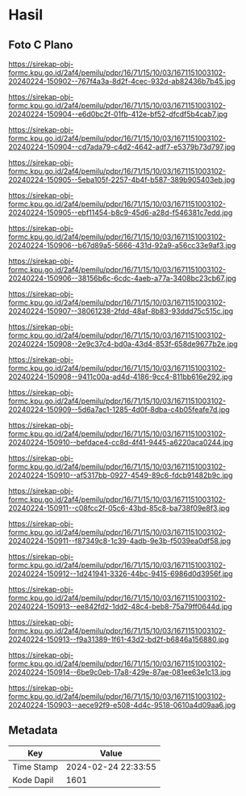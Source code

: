 # Hasil

## Foto C Plano

https://sirekap-obj-formc.kpu.go.id/2af4/pemilu/pdpr/16/71/15/10/03/1671151003102-20240224-150902--767f4a3a-8d2f-4cec-932d-ab82436b7b45.jpg

https://sirekap-obj-formc.kpu.go.id/2af4/pemilu/pdpr/16/71/15/10/03/1671151003102-20240224-150904--e6d0bc2f-01fb-412e-bf52-dfcdf5b4cab7.jpg

https://sirekap-obj-formc.kpu.go.id/2af4/pemilu/pdpr/16/71/15/10/03/1671151003102-20240224-150904--cd7ada79-c4d2-4642-adf7-e5379b73d797.jpg

https://sirekap-obj-formc.kpu.go.id/2af4/pemilu/pdpr/16/71/15/10/03/1671151003102-20240224-150905--5eba105f-2257-4b4f-b587-389b905403eb.jpg

https://sirekap-obj-formc.kpu.go.id/2af4/pemilu/pdpr/16/71/15/10/03/1671151003102-20240224-150905--ebf11454-b8c9-45d6-a28d-f546381c7edd.jpg

https://sirekap-obj-formc.kpu.go.id/2af4/pemilu/pdpr/16/71/15/10/03/1671151003102-20240224-150906--b67d89a5-5666-431d-92a9-a56cc33e9af3.jpg

https://sirekap-obj-formc.kpu.go.id/2af4/pemilu/pdpr/16/71/15/10/03/1671151003102-20240224-150906--38156b6c-6cdc-4aeb-a77a-3408bc23cb67.jpg

https://sirekap-obj-formc.kpu.go.id/2af4/pemilu/pdpr/16/71/15/10/03/1671151003102-20240224-150907--38061238-2fdd-48af-8b83-93ddd75c515c.jpg

https://sirekap-obj-formc.kpu.go.id/2af4/pemilu/pdpr/16/71/15/10/03/1671151003102-20240224-150908--2e9c37c4-bd0a-43d4-853f-658de9677b2e.jpg

https://sirekap-obj-formc.kpu.go.id/2af4/pemilu/pdpr/16/71/15/10/03/1671151003102-20240224-150908--9411c00a-ad4d-4186-9cc4-811bb616e292.jpg

https://sirekap-obj-formc.kpu.go.id/2af4/pemilu/pdpr/16/71/15/10/03/1671151003102-20240224-150909--5d6a7ac1-1285-4d0f-8dba-c4b05feafe7d.jpg

https://sirekap-obj-formc.kpu.go.id/2af4/pemilu/pdpr/16/71/15/10/03/1671151003102-20240224-150910--befdace4-cc8d-4f41-9445-a6220aca0244.jpg

https://sirekap-obj-formc.kpu.go.id/2af4/pemilu/pdpr/16/71/15/10/03/1671151003102-20240224-150910--af5317bb-0927-4549-89c6-fdcb91482b9c.jpg

https://sirekap-obj-formc.kpu.go.id/2af4/pemilu/pdpr/16/71/15/10/03/1671151003102-20240224-150911--c08fcc2f-05c6-43bd-85c8-ba738f09e8f3.jpg

https://sirekap-obj-formc.kpu.go.id/2af4/pemilu/pdpr/16/71/15/10/03/1671151003102-20240224-150911--f87349c8-1c39-4adb-9e3b-f5039ea0df58.jpg

https://sirekap-obj-formc.kpu.go.id/2af4/pemilu/pdpr/16/71/15/10/03/1671151003102-20240224-150912--1d241941-3326-44bc-9415-6986d0d3956f.jpg

https://sirekap-obj-formc.kpu.go.id/2af4/pemilu/pdpr/16/71/15/10/03/1671151003102-20240224-150913--ee842fd2-1dd2-48c4-beb8-75a79ff0644d.jpg

https://sirekap-obj-formc.kpu.go.id/2af4/pemilu/pdpr/16/71/15/10/03/1671151003102-20240224-150913--f9a31389-1f61-43d2-bd2f-b6846a156880.jpg

https://sirekap-obj-formc.kpu.go.id/2af4/pemilu/pdpr/16/71/15/10/03/1671151003102-20240224-150914--6be9c0eb-17a8-429e-87ae-081ee63e1c13.jpg

https://sirekap-obj-formc.kpu.go.id/2af4/pemilu/pdpr/16/71/15/10/03/1671151003102-20240224-150903--aece92f9-e508-4d4c-9518-0610a4d09aa6.jpg


## Metadata

| Key        | Value               |
| ---------- | ------------------- |
| Time Stamp | 2024-02-24 22:33:55 |
| Kode Dapil | 1601                |



